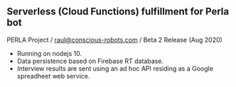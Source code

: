 ## Serverless (Cloud Functions) fulfillment for Perla bot
PERLA Project / raul@conscious-robots.com / Beta 2 Release (Aug 2020)

- Running on nodejs 10. 
- Data persistence based on Firebase RT database. 
- Interview results are sent using an ad hoc API residing as a Google spreadheet web service. 
